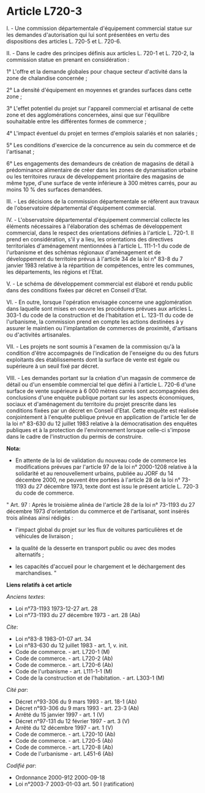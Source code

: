 # Article L720-3

I. - Une commission départementale d'équipement commercial statue sur les demandes d'autorisation qui lui sont présentées en
vertu des dispositions des articles L. 720-5 et L. 720-6.

II. - Dans le cadre des principes définis aux articles L. 720-1 et L. 720-2, la commission statue en prenant en
considération :

1° L'offre et la demande globales pour chaque secteur d'activité dans la zone de chalandise concernée ;

2° La densité d'équipement en moyennes et grandes surfaces dans cette zone ;

3° L'effet potentiel du projet sur l'appareil commercial et artisanal de cette zone et des agglomérations concernées, ainsi
que sur l'équilibre souhaitable entre les différentes formes de commerce ;

4° L'impact éventuel du projet en termes d'emplois salariés et non salariés ;

5° Les conditions d'exercice de la concurrence au sein du commerce et de l'artisanat ;

6° Les engagements des demandeurs de création de magasins de détail à prédominance alimentaire de créer dans les zones de
dynamisation urbaine ou les territoires ruraux de développement prioritaire des magasins de même type, d'une surface de vente
inférieure à 300 mètres carrés, pour au moins 10 % des surfaces demandées.

III. - Les décisions de la commission départementale se réfèrent aux travaux de l'observatoire départemental d'équipement
commercial.

IV. - L'observatoire départemental d'équipement commercial collecte les éléments nécessaires à l'élaboration des schémas de
développement commercial, dans le respect des orientations définies à l'article L. 720-1. Il prend en considération, s'il y a
lieu, les orientations des directives territoriales d'aménagement mentionnées à l'article L. 111-1-1 du code de l'urbanisme
et des schémas régionaux d'aménagement et de développement du territoire prévus à l'article 34 de la loi n° 83-8 du 7 janvier
1983 relative à la répartition de compétences, entre les communes, les départements, les régions et l'Etat.

V. - Le schéma de développement commercial est élaboré et rendu public dans des conditions fixées par décret en Conseil
d'Etat.

VI. - En outre, lorsque l'opération envisagée concerne une agglomération dans laquelle sont mises en oeuvre les procédures
prévues aux articles L. 303-1 du code de la construction et de l'habitation et L. 123-11 du code de l'urbanisme, la
commission prend en compte les actions destinées à y assurer le maintien ou l'implantation de commerces de proximité,
d'artisans ou d'activités artisanales.

VII. - Les projets ne sont soumis à l'examen de la commission qu'à la condition d'être accompagnés de l'indication de
l'enseigne du ou des futurs exploitants des établissements dont la surface de vente est égale ou supérieure à un seuil fixé
par décret.

VIII. - Les demandes portant sur la création d'un magasin de commerce de détail ou d'un ensemble commercial tel que défini à
l'article L. 720-6 d'une surface de vente supérieure à 6 000 mètres carrés sont accompagnées des conclusions d'une enquête
publique portant sur les aspects économiques, sociaux et d'aménagement du territoire du projet prescrite dans les conditions
fixées par un décret en Conseil d'Etat. Cette enquête est réalisée conjointement à l'enquête publique prévue en application
de l'article 1er de la loi n° 83-630 du 12 juillet 1983 relative à la démocratisation des enquêtes publiques et à la
protection de l'environnement lorsque celle-ci s'impose dans le cadre de l'instruction du permis de construire.

**Nota:**

- En attente de la loi de validation du nouveau code de commerce les modifications prévues par l'article 97 de la loi n°
2000-1208 relative à la solidarité et au renouvellement urbains, publiée au JORF du 14 décembre 2000, ne peuvent être portées
à l'article 28 de la loi n° 73-1193 du 27 décembre 1973, texte dont est issu le présent article L. 720-3 du code de
commerce. 

" Art. 97 : Après le troisième alinéa de l'article 28 de la loi n° 73-1193 du 27 décembre 1973 d'orientation du commerce et
de l'artisanat, sont insérés trois alinéas ainsi rédigés :

- l'impact global du projet sur les flux de voitures particulières et de véhicules de livraison ;

- la qualité de la desserte en transport public ou avec des modes alternatifs ;

- les capacités d'accueil pour le chargement et le déchargement des marchandises. "

**Liens relatifs à cet article**

_Anciens textes_:

  - Loi n°73-1193 1973-12-27 art. 28
  - Loi n°73-1193 du 27 décembre 1973 - art. 28 (Ab)

_Cite_:

  - Loi n°83-8 1983-01-07 art. 34
  - Loi n°83-630 du 12 juillet 1983 - art. 1, v. init.
  - Code de commerce. - art. L720-1 (M)
  - Code de commerce. - art. L720-2 (Ab)
  - Code de commerce. - art. L720-6 (Ab)
  - Code de l'urbanisme - art. L111-1-1 (M)
  - Code de la construction et de l'habitation. - art. L303-1 (M)

_Cité par_:

  - Décret n°93-306 du 9 mars 1993 - art. 18-1 (Ab)
  - Décret n°93-306 du 9 mars 1993 - art. 23-3 (Ab)
  - Arrêté du 15 janvier 1997 - art. 1 (V)
  - Décret n°97-131 du 12 février 1997 - art. 3 (V)
  - Arrêté du 12 décembre 1997 - art. 1 (V)
  - Code de commerce. - art. L720-10 (Ab)
  - Code de commerce. - art. L720-5 (Ab)
  - Code de commerce. - art. L720-8 (Ab)
  - Code de l'urbanisme - art. L451-6 (Ab)

_Codifié par_:

  - Ordonnance 2000-912 2000-09-18
  - Loi n°2003-7 2003-01-03 art. 50 I (ratification)
